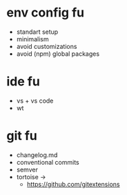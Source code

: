 # env config fu
* standart setup
* minimalism
* avoid customizations
* avoid (npm) global packages

# ide fu
* vs + vs code
* wt

# git fu
* changelog.md
* conventional commits
* semver
* tortoise ->
  * https://github.com/gitextensions 
